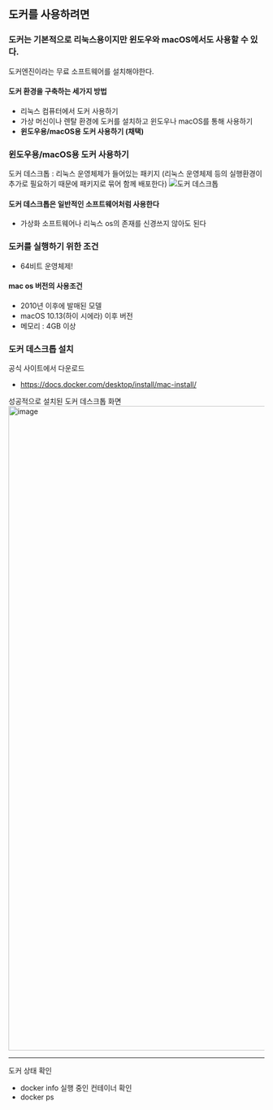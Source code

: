 ## 도커를 사용하려면

### 도커는 기본적으로 리눅스용이지만 윈도우와 macOS에서도 사용할 수 있다.
도커엔진이라는 무료 소프트웨어를 설치해야한다.

#### 도커 환경을 구축하는 세가지 방법
- 리눅스 컴퓨터에서 도커 사용하기
- 가상 머신이나 렌탈 환경에 도커를 설치하고 윈도우나 macOS를 통해 사용하기
- **윈도우용/macOS용 도커 사용하기 (채택)**

### 윈도우용/macOS용 도커 사용하기

도커 데스크톱 : 리눅스 운영체제가 들어있는 패키지 (리눅스 운영체제 등의 실행환경이 추가로 필요하기 때문에 패키지로 묶어 함께 배포한다)
![도커 데스크톱](https://github.com/user-attachments/assets/ad3b77cd-cb28-4386-b175-81d33462f105)

#### 도커 데스크톱은 일반적인 소프트웨어처럼 사용한다
- 가상화 소프트웨어나 리눅스 os의 존재를 신경쓰지 않아도 된다

### 도커를 실행하기 위한 조건
- 64비트 운영체제!

#### mac os 버전의 사용조건
- 2010년 이후에 발매된 모델
- macOS 10.13(하이 시에라) 이후 버전
- 메모리 : 4GB 이상

### 도커 데스크톱 설치

공식 사이트에서 다운로드 
- https://docs.docker.com/desktop/install/mac-install/

성공적으로 설치된 도커 데스크톱 화면
<img width="1268" alt="image" src="https://github.com/user-attachments/assets/63b1603f-9298-4360-9784-04844c8b04d8">

----
도커 상태 확인
- docker info
실행 중인 컨테이너 확인
- docker ps
